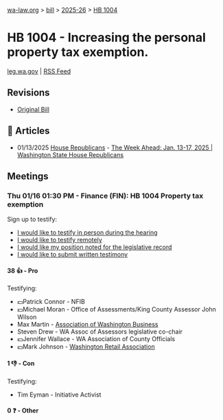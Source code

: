 [wa-law.org](/) > [bill](/bill/) > [2025-26](/bill/2025-26/) > [HB 1004](/bill/2025-26/hb/1004/)

# HB 1004 - Increasing the personal property tax exemption.
[leg.wa.gov](https://app.leg.wa.gov/billsummary?BillNumber=1004&Year=2025&Initiative=false) | [RSS Feed](./rss.xml)

## Revisions
* [Original Bill](1/)

## 📰 Articles
* 01/13/2025 [House Republicans](/org/house_republicans/) - [The Week Ahead: Jan. 13-17, 2025 | Washington State House Republicans](https://houserepublicans.wa.gov/week/the-week-ahead-jan-13-17-2025/#:~:text=HB%201004)

## Meetings
### Thu 01/16 01:30 PM - Finance (FIN): HB 1004 Property tax exemption
Sign up to testify:
* [I would like to testify in person during the hearing](https://app.leg.wa.gov/csi/Testifier/Add?chamber=House&mId=32388&aId=161144&caId=24649&tId=1)
* [I would like to testify remotely](https://app.leg.wa.gov/csi/Testifier/Add?chamber=House&mId=32388&aId=161144&caId=24649&tId=2)
* [I would like my position noted for the legislative record](https://app.leg.wa.gov/csi/Testifier/Add?chamber=House&mId=32388&aId=161144&caId=24649&tId=3)
* [I would like to submit written testimony](https://app.leg.wa.gov/csi/Testifier/Add?chamber=House&mId=32388&aId=161144&caId=24649&tId=4)

#### 38 👍 - Pro
Testifying:
* 💵Patrick Connor - NFIB
* 💵Michael Moran - Office of Assessments/King County Assessor John Wilson
* Max Martin - [Association of Washington Business](/org/association_of_washington_business/)
* Steven Drew - WA Assoc of Assessors legislative co-chair
* 💵Jennifer Wallace - WA Association of County Officials
* 💵Mark Johnson - [Washington Retail Association](/org/washington_retail_association/)

#### 1 👎 - Con
Testifying:
* Tim Eyman - Initiative Activist

#### 0 ❓ - Other
